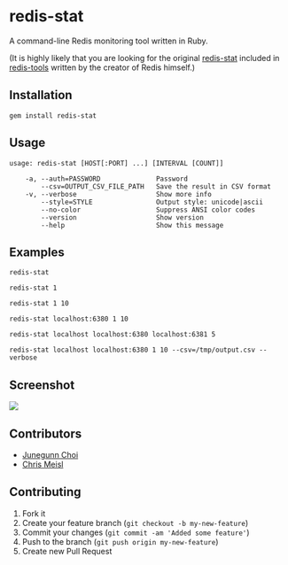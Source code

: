 # redis-stat

A command-line Redis monitoring tool written in Ruby.

(It is highly likely that you are looking for the original [redis-stat](https://github.com/antirez/redis-tools/blob/master/redis-stat.c)
included in [redis-tools](https://github.com/antirez/redis-tools) written by the creator of Redis himself.)

## Installation

```
gem install redis-stat
```

## Usage

```
usage: redis-stat [HOST[:PORT] ...] [INTERVAL [COUNT]]

    -a, --auth=PASSWORD              Password
        --csv=OUTPUT_CSV_FILE_PATH   Save the result in CSV format
    -v, --verbose                    Show more info
        --style=STYLE                Output style: unicode|ascii
        --no-color                   Suppress ANSI color codes
        --version                    Show version
        --help                       Show this message
```

## Examples

```
redis-stat

redis-stat 1

redis-stat 1 10

redis-stat localhost:6380 1 10

redis-stat localhost localhost:6380 localhost:6381 5

redis-stat localhost localhost:6380 1 10 --csv=/tmp/output.csv --verbose
```

## Screenshot

![](https://github.com/junegunn/redis-stat/raw/master/screenshots/redis-stat-0.2.4.png)

## Contributors

- [Junegunn Choi](https://github.com/junegunn)
- [Chris Meisl](https://github.com/cmeisl)

## Contributing

1. Fork it
2. Create your feature branch (`git checkout -b my-new-feature`)
3. Commit your changes (`git commit -am 'Added some feature'`)
4. Push to the branch (`git push origin my-new-feature`)
5. Create new Pull Request
